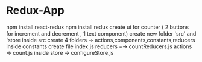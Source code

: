 # Redux-App
npm install react-redux
npm install redux
create ui for counter ( 2 buttons for increment and decrement , 1 text component)
create new folder 'src' and 'store 
inside src create 4 folders -> actions,components,constants,reducers
inside constants create file index.js
reducers =-> countReducers.js
actions => count.js
inside store -> configureStore.js

